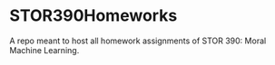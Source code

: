 # STOR390Homeworks
A repo meant to host all homework assignments of STOR 390: Moral Machine Learning.
